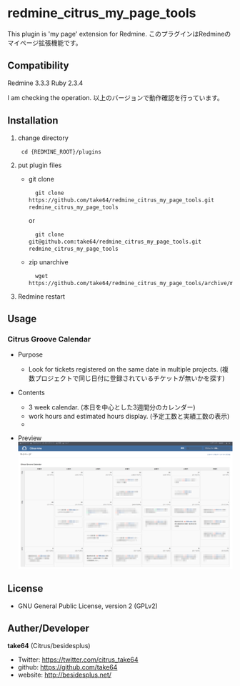 # redmine_citrus_my_page_tools

This plugin is 'my page' extension for Redmine.
このプラグインはRedmineのマイページ拡張機能です。

## Compatibility

Redmine 3.3.3
Ruby 2.3.4

I am checking the operation.
以上のバージョンで動作確認を行っています。

## Installation

1. change directory

        cd {REDMINE_ROOT}/plugins

2. put plugin files

    * git clone

            git clone https://github.com/take64/redmine_citrus_my_page_tools.git redmine_citrus_my_page_tools

        or

            git clone git@github.com:take64/redmine_citrus_my_page_tools.git redmine_citrus_my_page_tools

    * zip unarchive

            wget https://github.com/take64/redmine_citrus_my_page_tools/archive/master.zip

3. Redmine restart

## Usage

### Citrus Groove Calendar

* Purpose

    * Look for tickets registered on the same date in multiple projects.
    (複数プロジェクトで同じ日付に登録されているチケットが無いかを探す)

* Contents

    * 3 week calendar.
    (本日を中心とした3週間分のカレンダー)
    * work hours and estimated hours display.
    (予定工数と実績工数の表示)
    *

* Preview
![compact and extended view](doc/preview-2017-06-01_1.png)

## License

* GNU General Public License, version 2 (GPLv2)

## Auther/Developer

**take64** (Citrus/besidesplus)
* Twitter: https://twitter.com/citrus_take64
* github: https://github.com/take64
* website: http://besidesplus.net/

